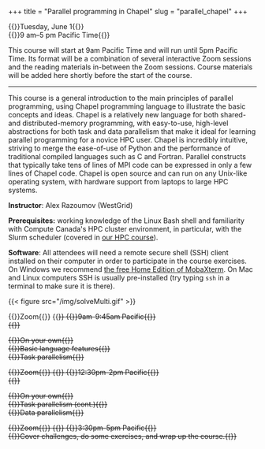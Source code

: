 +++
title = "Parallel programming in Chapel"
slug = "parallel_chapel"
+++

{{<cor>}}Tuesday, June 1{{</cor>}}\
{{<cgr>}}9 am–5 pm Pacific Time{{</cgr>}}

This course will start at 9am Pacific Time and will run until 5pm Pacific Time. Its format will be a combination of
several interactive Zoom sessions and the reading materials in-between the Zoom sessions. Course materials will be added
here shortly before the start of the course.

---

This course is a general introduction to the main principles of parallel programming, using Chapel programming language
to illustrate the basic concepts and ideas. Chapel is a relatively new language for both shared- and distributed-memory
programming, with easy-to-use, high-level abstractions for both task and data parallelism that make it ideal for
learning parallel programming for a novice HPC user. Chapel is incredibly intuitive, striving to merge the ease-of-use
of Python and the performance of traditional compiled languages such as C and Fortran. Parallel constructs that
typically take tens of lines of MPI code can be expressed in only a few lines of Chapel code. Chapel is open source and
can run on any Unix-like operating system, with hardware support from laptops to large HPC systems.

**Instructor**: Alex Razoumov (WestGrid)

**Prerequisites:** working knowledge of the Linux Bash shell and familiarity with Compute Canada's HPC cluster
  environment, in particular, with the Slurm scheduler (covered in [our HPC course](../basics_hpc)).

**Software**: All attendees will need a remote secure shell (SSH) client installed on their computer in order to
participate in the course exercises. On Windows we recommend
[the free Home Edition of MobaXterm](https://mobaxterm.mobatek.net/download.html). On Mac and Linux computers SSH is
usually pre-installed (try typing `ssh` in a terminal to make sure it is there).

{{< figure src="/img/solveMulti.gif" >}}

{{<cor>}}Zoom{{</cor>}} {{<s>}} {{<cgr>}}9am-9:45am Pacific{{</cgr>}} \
{{<linktitle url="../chapel1" text="Morning opening session">}}

{{<cbr>}}On your own{{</cbr>}} \
{{<nolinktitle>}}Basic language features{{</nolinktitle>}} \
{{<nolinktitle>}}Task parallelism{{</nolinktitle>}}
<!-- {{<linktitle url="../chapel/chapel-01-base" text="Basic language features">}} \ -->
<!-- {{<linktitle url="../chapel/chapel-02-task-parallelism" text="Task parallelism">}} &nbsp; (try to get here as far as you can) -->

{{<cor>}}Zoom{{</cor>}} {{<s>}} {{<cgr>}}12:30pm-2pm Pacific{{</cgr>}} \
{{<linktitle url="../chapel2" text="Mid-day session">}}

{{<cbr>}}On your own{{</cbr>}} \
{{<nolinktitle>}}Task parallelism (cont.){{</nolinktitle>}} \
{{<nolinktitle>}}Data parallelism{{</nolinktitle>}}
<!-- {{<linktitle url="../chapel/chapel-02-task-parallelism" text="Task parallelism (cont.)">}} &nbsp; (continue where you left off) \ -->
<!-- {{<linktitle url="../chapel/chapel-03-domain-parallelism" text="Data parallelism">}} -->

{{<cor>}}Zoom{{</cor>}} {{<s>}} {{<cgr>}}3:30pm-5pm Pacific{{</cgr>}} \
{{<nolinktitle>}}Cover challenges, do some exercises, and wrap up the course.{{</nolinktitle>}}
